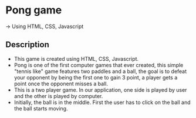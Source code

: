 # Pong game
-> Using HTML, CSS, Javascript

## Description
- This game is created using HTML, CSS, Javascript.
- Pong is one of the first computer games that ever created, this simple "tennis like" game features two paddles and a ball, the goal is to defeat your opponent by being the first one to gain 3 point, a player gets a point once the opponent misses a ball.
- This is a two player game. In our application, one side is played by user and the other is played by computer.
- Initially, the ball is in the middle. First the user has to click on the ball and the ball starts moving.
